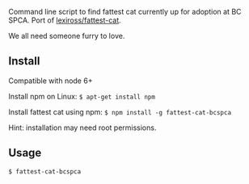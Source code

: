 Command line script to find fattest cat currently up for adoption at BC SPCA. Port of [lexiross/fattest-cat](https://github.com/lexiross/fattest-cat).

We all need someone furry to love.

## Install

Compatible with node 6+

Install npm on Linux: `$ apt-get install npm`

Install fattest cat using npm: `$ npm install -g fattest-cat-bcspca`

Hint: installation may need root permissions.

## Usage

`$ fattest-cat-bcspca`
